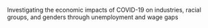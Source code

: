 Investigating the economic impacts of COVID-19 on industries, racial groups, and genders through unemployment and wage gaps